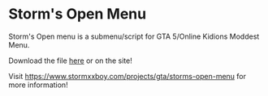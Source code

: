 # Storm's Open Menu

Storm's Open menu is a submenu/script for GTA 5/Online Kidions Moddest Menu.

Download the file [here](Storm's-Open-Menu.lua) or on the site!

Visit https://www.stormxxboy.com/projects/gta/storms-open-menu for more information!
